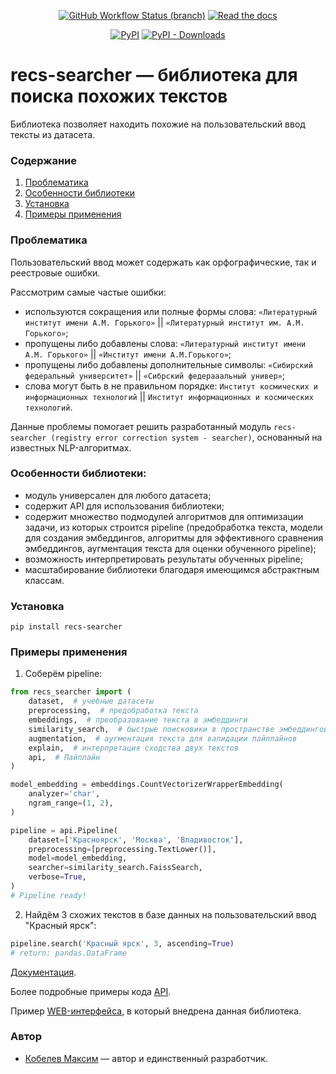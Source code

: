<div align="center">

[![GitHub Workflow Status (branch)](https://img.shields.io/github/actions/workflow/status/sheriff1max/recs-searcher/.github/workflows/python-app.yml)](https://github.com/sheriff1max/recs-searcher/actions/workflows/python-app.yaml)
[![Read the docs](https://img.shields.io/readthedocs/recs-searcher)](https://recs-searcher.readthedocs.io/ru/latest/)

[![PyPI](https://img.shields.io/pypi/v/recs-searcher?color=blue&style=for-the-badge&logo=pypi&logoColor=white)](https://pypi.org/project/recs-searcher/) 
[![PyPI - Downloads](https://img.shields.io/pypi/dm/recs-searcher?style=for-the-badge&color=blue)](https://pepy.tech/project/recs-searcher) 
<br>
</div>

# recs-searcher — библиотека для поиска похожих текстов
Библиотека позволяет находить похожие на пользовательский ввод тексты из датасета.

### Содержание
 1. [Проблематика](#problems)
 2. [Особенности библиотеки](#features)
 3. [Установка](#install)
 4. [Примеры применения](#examples) 

### Проблематика <a name="problems"></a>
Пользовательский ввод может содержать как орфографические, так и реестровые ошибки.

Рассмотрим самые частые ошибки:
- используются сокращения или полные формы слова: `«Литературный институт имени А.М. Горького»` || `«Литературный институт им. А.М. Горького»`;
- пропущены либо добавлены слова: `«Литературный институт имени А.М. Горького»` || `«Институт имени А.М.Горького»`;
- пропущены либо добавлены дополнительные символы: `«Сибирский федеральный университет»` || `«Сибрский федерааальный универ»`;
- слова могут быть в не правильном порядке: `Институт космических и информационных технологий` || `Институт информационных и космических технологий`.

Данные проблемы помогает решить разработанный модуль `recs-searcher (registry error correction system - searcher)`, основанный на известных NLP-алгоритмах.

### Особенности библиотеки: <a name="features"></a>
 - модуль универсален для любого датасета;
 - содержит API для использования библиотеки;
 - содержит множество подмодулей алгоритмов для оптимизации задачи, из которых строится pipeline (предобработка текста, модели для создания эмбеддингов, алгоритмы для эффективного сравнения эмбеддингов, аугментация текста для оценки обученного pipeline);
 - возможность интерпретировать результаты обученных pipeline;
 - масштабирование библиотеки благодаря имеющимся абстрактным классам.

### Установка <a name="install"></a>

```commandline
pip install recs-searcher
```

### Примеры применения <a name="examples"></a>

1. Соберём pipeline:
```python
from recs_searcher import (
    dataset,  # учебные датасеты
    preprocessing,  # предобработка текста
    embeddings,  # преобразование текста в эмбеддинги
    similarity_search,  # быстрые поисковики в пространстве эмбеддингов
    augmentation,  # аугментация текста для валидации пайплайнов
    explain,  # интерпретация сходства двух текстов
    api,  # Пайплайн
)

model_embedding = embeddings.CountVectorizerWrapperEmbedding(
    analyzer='char',
    ngram_range=(1, 2),
)

pipeline = api.Pipeline(
    dataset=['Красноярск', 'Москва', 'Владивосток'],
    preprocessing=[preprocessing.TextLower()],
    model=model_embedding,
    searcher=similarity_search.FaissSearch,
    verbose=True,
)
# Pipeline ready!
```

2. Найдём 3 схожих текстов в базе данных на пользовательский ввод "Красный ярск":
```python
pipeline.search('Красный ярск', 3, ascending=True)
# return: pandas.DataFrame
```

[Документация](https://recs-searcher.readthedocs.io/ru/latest/).

Более подробные примеры кода [API](https://github.com/sheriff1max/recs-searcher/blob/master/notebooks/tutorial_rus.ipynb).

Пример [WEB-интерфейса](https://github.com/sheriff1max/web-recs-searcher), в который внедрена данная библиотека.

### Автор
- [Кобелев Максим](https://github.com/sheriff1max) — автор и единственный разработчик.
